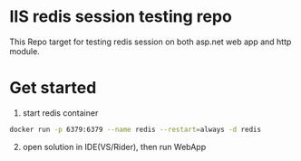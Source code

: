 ﻿# IIS redis session testing repo
This Repo target for testing redis session on both asp.net web app and http module.

# Get started

1. start redis container 
```bash
docker run -p 6379:6379 --name redis --restart=always -d redis
```

2. open solution in IDE(VS/Rider), then run WebApp
